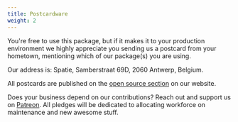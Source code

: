 ```yaml
---
title: Postcardware
weight: 2
---
```


You're free to use this package, but if it makes it to your production environment we highly appreciate you sending us a postcard from your hometown, mentioning which of our package(s) you are using.

Our address is: Spatie, Samberstraat 69D, 2060 Antwerp, Belgium.

All postcards are published on the [open source section](https://spatie.be/open-source) on our website.

Does your business depend on our contributions? Reach out and support us on [Patreon](https://www.patreon.com/spatie).
All pledges will be dedicated to allocating workforce on maintenance and new awesome stuff.
